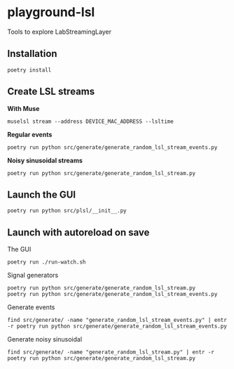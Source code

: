 # playground-lsl

Tools to explore LabStreamingLayer

## Installation

```
poetry install
```

## Create LSL streams

**With Muse**

```
muselsl stream --address DEVICE_MAC_ADDRESS --lsltime
```

**Regular events**

```
poetry run python src/generate/generate_random_lsl_stream_events.py
```

**Noisy sinusoidal streams**

```
poetry run python src/generate/generate_random_lsl_stream.py
```

## Launch the GUI

```
poetry run python src/plsl/__init__.py
```

## Launch with autoreload on save

The GUI

```
poetry run ./run-watch.sh
```

Signal generators

```
poetry run python src/generate/generate_random_lsl_stream.py
poetry run python src/generate/generate_random_lsl_stream_events.py
```

Generate events

```
find src/generate/ -name "generate_random_lsl_stream_events.py" | entr -r poetry run python src/generate/generate_random_lsl_stream_events.py
```

Generate noisy sinusoidal

```
find src/generate/ -name "generate_random_lsl_stream.py" | entr -r poetry run python src/generate/generate_random_lsl_stream.py
```
